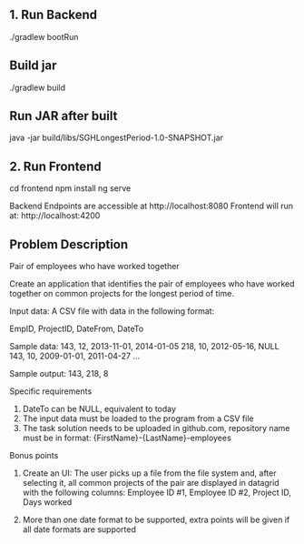 

## 1. Run Backend
./gradlew bootRun

## Build jar
./gradlew build

## Run JAR after built
java -jar build/libs/SGHLongestPeriod-1.0-SNAPSHOT.jar


## 2. Run Frontend
cd frontend
npm install
ng serve

Backend Endpoints are accessible at http://localhost:8080
Frontend will run at: http://localhost:4200


## Problem Description
Pair of employees who have worked together

Create an application that identifies the pair of employees who have worked
together on common projects for the longest period of time.

Input data:
A CSV file with data in the following format:

EmpID, ProjectID, DateFrom, DateTo

Sample data:
143, 12, 2013-11-01, 2014-01-05
218, 10, 2012-05-16, NULL
143, 10, 2009-01-01, 2011-04-27
...

Sample output:
143, 218, 8

Specific requirements
1) DateTo can be NULL, equivalent to today
2) The input data must be loaded to the program from a CSV file
3) The task solution needs to be uploaded in github.com, repository name must be in format:
   {FirstName}-{LastName}-employees

Bonus points

1) Create an UI:
   The user picks up a file from the file system and, after selecting it, all common projects of the
   pair are displayed in datagrid with the following columns:
   Employee ID #1, Employee ID #2, Project ID, Days worked

2) More than one date format to be supported, extra points will be given if all date formats are
   supported

